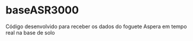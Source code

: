 # baseASR3000
Código desenvolvido para receber os dados do foguete Aspera em tempo real na base de solo
